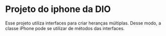 
# Projeto do iphone da DIO
Esse projeto utiliza interfaces para criar heranças múltiplas. Desse modo, a classe iPhone pode se utilizar de métodos das interfaces.